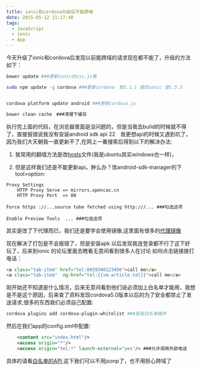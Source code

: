 ```yaml
---
title: ionic和cordova升级后不能跨域
date: 2015-05-12 21:17:40
tags:
  - JavaScript
  - ionic
  - App
---
```

今天升级了ionic和cordova后发现以前能跨域的请求现在都不能了，升级的方法如下：

```bash
bower update ###更新ionic的css,js等

sudo npm update -g cordova ###更新cordova　到5.1.1 我的ionic 是1.5.5


cordova platform update android ###更新cordova.js

bower clean cache　###清理下缓存

```

执行完上面的代码，在浏览器里面是没问题的，但是当我去build的时候就不得了，直接报错说我没有安装android sdk api 22　我更想api的时候又遇到坑了，因为我们大天朝我一直更新不了,在网上一番搜索后得到以下的解决办法:

 1. 我常用的翻墙方法是改[hosts][1]文件(我是ubuntu其实windows也一样)，


 2. 但是这样我们还是不能更新api，肿么办？改android-sdk-manager的下tool>option:

```
Proxy Settings
    HTTP Proxy Serve => mirrors.opencas.cn
    HTTP Proxy Port  => 80

Force https ://...source tobe fetched using http:///... ###勾选这项

Enable Preview Tools  ... ###勾选这项
```
其实是改了下代理而已，我们还是要学会使用镜像,这里面有很多的[代理镜像][2]


现在解决了打包是不会报错了，但是安装apk 以后发现我连登录都不行了这下好玩了，后来到ionic 的论坛里面去瞎看无意间看到很多人在讨论 如何点击链接拨打电话：
```html
<a class="tab-item" href="tel:0039340123456">call me</a>
<a class="tab-item"  ng-href="tel:{{vm.article.tel}}">call me</a>
```
刚开始还不知道是什么情况，后来无意间看到他们说必须加上白名单才能用，我想是不是这个原因，后来查了资料发现cordova5.0版本以后的为了安全都禁止了发送请求,很多的东西我们必须自己配置:
```bash
cordova plugins add cordova-plugin-whitelist ###安装白名单插件

```
然后在我们app的config.xml中配置:
```xml
    <content src="index.html"/>
    <access origin="*"/>
    <access origin="tel:*" launch-external="yes"/> ###允许调用外部电话
```

具体的请看[白名单的API][3],这下我们可以不用jsonp了，也不用担心跨域了


  [1]: http://levi.cg.am/archives/3553
  [2]: http://www.androiddevtools.cn/
  [3]: https://github.com/apache/cordova-plugin-whitelist
